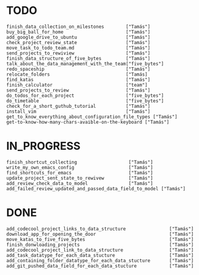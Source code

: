 # TODO
    finish_data_collection_on_milestones        ["Tamás"]
    buy_big_ball_for_home                       ["Tamás"]
    add_google_drive_to_ubuntu                  ["Tamás"]
    check_project_review_state                  ["Tamás"]
    move_task_to_todo_team.md                   ["Tamás"]
    send_projects_to_rewiview                   ["Tamás"]
    finish_data_structure_of_five_bytes         ["Tamás"]
    talk_about_the_data_management_with_the_team["five_bytes"]
    redo_spaceship                              ["Tamás"]
    relocate_folders                            ["Tamás]
    find_katas                                  ["Tamás"]
    finish_calculator                           ["team"]
    send_projects_to_review                     ["Tamás"]
    do_todos_for_each_project                   ["five_bytes"]
    do_timetable                                ["five_bytes"]
    check_for_a_short_guthub_tutorial           ["Tamás"]
    install_vim                                 ["Tamás"]
    get_to_know_everything_about_configuration_file_types ["Tamás"]
    get-to-know-how-many-chars-avaible-on-the-keyboard ["Tamás"]
# IN_PROGRESS
    finish_shortcut_collecting                   ["Tamás"]
    write_my_own_emacs_config                    ["Tamás"]
    find_shortcuts_for_emacs                     ["Tamás"]
    update_project_sent_state_to_rewivew         ["Tamás"]
    add_review_check_data_to_model               ["Tamás"]
    add_failed_review_updated_and_passed_data_field_to_model ["Tamás"]
# DONE
    add_codecool_project_links_to_data_structure                ["Tamás"]
    download_app_for_opening_the_door                           ["Tamás"]
    move_katas_to_five_five_bytes                               ["Tamás"]
    finish_donwloading_projects                                 ["Tamás"]
    add_codecool_project_link_to_data_structure                 ["Tamás"]
    add_task_datatype_for_each_data_stucture                    ["Tamás"]
    add_containing_folder_datatype_for_each_data_stucture       ["Tamás"]
    add_git_pushed_data_field_for_each_data_stucture            ["Tamás"]

